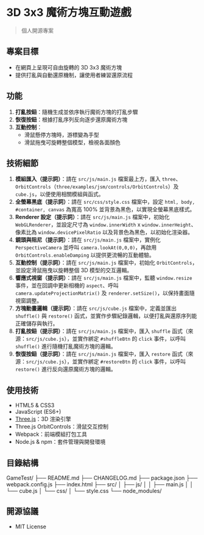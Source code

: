 # 3D 3x3 魔術方塊互動遊戲

> 個人開源專案

## 專案目標
- 在網頁上呈現可自由旋轉的 3D 3x3 魔術方塊
- 提供打亂與自動還原機制，讓使用者練習還原流程

## 功能
1. **打亂按鈕**：隨機生成並依序執行魔術方塊的打亂步驟
2. **恢復按鈕**：根據打亂序列反向逐步還原魔術方塊
3. **互動控制**：
   - 滑鼠懸停方塊時，游標變為手型
   - 滑鼠拖曳可旋轉整個模型，檢視各面顏色

## 技術細節

1. **模組匯入（提示詞）**：請在 `src/js/main.js` 檔案最上方，匯入 `three`、`OrbitControls`（`three/examples/jsm/controls/OrbitControls`）及 `cube.js`，以便使用相關模組與函式。
2. **全螢幕黑底（提示詞）**：請在 `src/css/style.css` 檔案中，設定 `html, body, #container, canvas` 為寬高 100% 並背景為黑色，以實現全螢幕黑底樣式。
3. **Renderer 設定（提示詞）**：請在 `src/js/main.js` 檔案中，初始化 `WebGLRenderer`，並設定尺寸為 `window.innerWidth` x `window.innerHeight`、像素比為 `window.devicePixelRatio` 以及背景色為黑色，以初始化渲染器。
4. **鏡頭與阻尼（提示詞）**：請在 `src/js/main.js` 檔案中，實例化 `PerspectiveCamera` 並呼叫 `camera.lookAt(0,0,0)`，再啟用 `OrbitControls.enableDamping` 以提供更流暢的互動體驗。
5. **互動控制（提示詞）**：請在 `src/js/main.js` 檔案中，初始化 `OrbitControls`，並設定滑鼠拖曳以旋轉整個 3D 模型的交互邏輯。
6. **響應式視窗（提示詞）**：請在 `src/js/main.js` 檔案中，監聽 `window.resize` 事件，並在回調中更新相機的 `aspect`、呼叫 `camera.updateProjectionMatrix()` 及 `renderer.setSize()`，以保持畫面隨視窗調整。
7. **方塊動畫邏輯（提示詞）**：請在 `src/js/cube.js` 檔案中，定義並匯出 `shuffle()` 與 `restore()` 函式，並實作步驟紀錄邏輯，以便打亂與還原序列能正確儲存與執行。
8. **打亂按鈕（提示詞）**：請在 `src/js/main.js` 檔案中，匯入 `shuffle` 函式（來源：`src/js/cube.js`），並實作綁定 `#shuffleBtn` 的 `click` 事件，以呼叫 `shuffle()` 進行隨機打亂魔術方塊的邏輯。
9. **恢復按鈕（提示詞）**：請在 `src/js/main.js` 檔案中，匯入 `restore` 函式（來源：`src/js/cube.js`），並實作綁定 `#restoreBtn` 的 `click` 事件，以呼叫 `restore()` 進行反向還原魔術方塊的邏輯。

## 使用技術
- HTML5 & CSS3
- JavaScript (ES6+)
- [Three.js](https://threejs.org/)：3D 渲染引擎
- Three.js OrbitControls：滑鼠交互控制
- Webpack：前端模組打包工具
- Node.js & npm：套件管理與開發環境

## 目錄結構
GameTest/
├── README.md
├── CHANGELOG.md
├── package.json
├── webpack.config.js
├── index.html
├── src/
│   ├── js/
│   │   ├── main.js
│   │   └── cube.js
│   └── css/
│       └── style.css
└── node_modules/

## 開源協議
- MIT License
